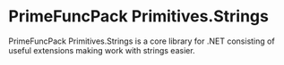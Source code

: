 # PrimeFuncPack Primitives.Strings
PrimeFuncPack Primitives.Strings is a core library for .NET consisting of useful extensions making work with strings easier.

